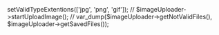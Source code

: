 <?php

use TestAutoloadImage\Uploader\ImageUploader as ImageUploader;

header('Content-type: text/html; Charset=Utf-8');
ini_set('display_errors', '1');
error_reporting(E_ALL);

chdir(dirname(__DIR__));

require_once('../vendor/autoload.php');

// $imageUploader = new ImageUploader();
// $imageUploader->setValidTypeExtentions(['jpg', 'png', 'gif']);
// $imageUploader->startUploadImage();

// var_dump($imageUploader->getNotValidFiles(), $imageUploader->getSavedFiles());
